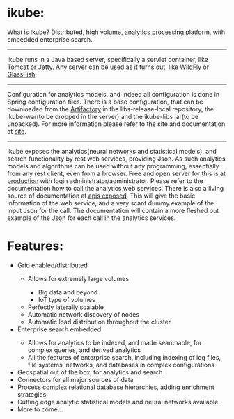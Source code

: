 ikube:
=====

What is Ikube? Distributed, high volume, analytics processing platform, with embedded enterprise search.

***

Ikube runs in a Java based server, specifically a servlet container, like [Tomcat](http://tomcat.apache.org/) or 
[Jetty](http://www.eclipse.org/jetty/). Any server can be used as it turns out, like [WildFly](http://wildfly.org/) 
or [GlassFish](https://glassfish.java.net/).

***

Configuration for analytics models, and indeed all configuration is done in Spring configuration files. There is a base 
configuration, that can be downloaded from the [Artifactory](http://ikube.be/artifactory) in the libs-release-local repository, 
the ikube-war(to be dropped in the server) and the ikube-libs jar(to be unpacked). For more information please refer to the 
site and documentation at [site](http://i-kube.be).
 
***

Ikube exposes the analytics(neural networks and statistical models), and search functionality by rest web services, providing 
Json. As such analytics models and algorithms can be used without any programming, essentially from any rest client, even from a 
browser. Free and open server for this is at [production](http://ikube.be/ikube/system/dash.html) with login 
administrator/administrator. Please refer to the documentation how to call the analytics web services. There is also a living source 
of documentation at [apis exposed](http://ikube.be/ikube/documentation/apis.html). This will give the basic information of the web 
service, and a very scant dummy example of the input Json for the call. The documentation will contain a more fleshed out example 
of the Json for each call in the analytics services.

Features:
====

<ul>
    <li>Grid enabled/distributed</li>
    <ul>
        <li>Allows for extremely large volumes</li>
        <ul>
            <li>Big data and beyond</li>
            <li>IoT type of volumes</li>
        </ul>
        <li>Perfectly laterally scalable</li>
        <li>Automatic network discovery of nodes</li>
        <li>Automatic load distribution throughout the cluster</li>
    </ul>
    <li>Enterprise search embedded</li>
    <ul>
        <li>Allows for analytics to be indexed, and made searchable, for complex queries, and derived analytics</li>
        <li>All the features of enterprise search, including indexing of log files, file systems, networks, 
                 and databases in complex configurations</li>
    </ul>
    <li>Geospatial out of the box, for analytics and search</li>
    <li>Connectors for all major sources of data</li>
    <li>Process complex relational database hierarchies, adding enrichment strategies</li>
    <li>Cutting edge analytic statistical models and neural networks available</li>
    <li>More to come...</li>
</ul>
